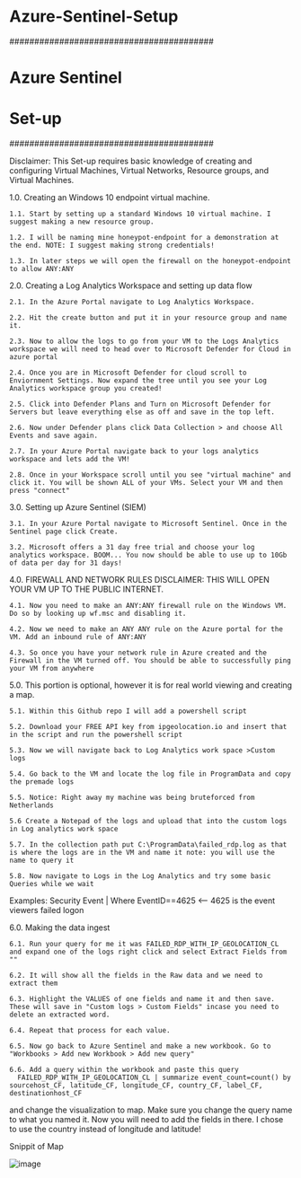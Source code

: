 # Azure-Sentinel-Setup

#########################################
#              Azure Sentinel           #
#                  Set-up               #
#########################################

Disclaimer: This Set-up requires basic knowledge of creating and configuring Virtual Machines, Virtual Networks, Resource groups, and Virtual Machines.


1.0. Creating an Windows 10 endpoint virtual machine.

    1.1. Start by setting up a standard Windows 10 virtual machine. I suggest making a new resource group.

    1.2. I will be naming mine honeypot-endpoint for a demonstration at the end. NOTE: I suggest making strong credentials!

    1.3. In later steps we will open the firewall on the honeypot-endpoint to allow ANY:ANY

2.0. Creating a Log Analytics Workspace and setting up data flow

    2.1. In the Azure Portal navigate to Log Analytics Workspace.

    2.2. Hit the create button and put it in your resource group and name it.

    2.3. Now to allow the logs to go from your VM to the Logs Analytics workspace we will need to head over to Microsoft Defender for Cloud in azure portal

    2.4. Once you are in Microsoft Defender for cloud scroll to Enviornment Settings. Now expand the tree until you see your Log Analytics workspace group you created!

    2.5. Click into Defender Plans and Turn on Microsoft Defender for Servers but leave everything else as off and save in the top left.

    2.6. Now under Defender plans click Data Collection > and choose All Events and save again.

    2.7. In your Azure Portal navigate back to your logs analytics workspace and lets add the VM!

    2.8. Once in your Workspace scroll until you see "virtual machine" and click it. You will be shown ALL of your VMs. Select your VM and then press "connect"

3.0. Setting up Azure Sentinel (SIEM)

    3.1. In your Azure Portal navigate to Microsoft Sentinel. Once in the Sentinel page click Create.

    3.2. Microsoft offers a 31 day free trial and choose your log analytics workspace. BOOM... You now should be able to use up to 10Gb of data per day for 31 days!

4.0. FIREWALL AND NETWORK RULES DISCLAIMER: THIS WILL OPEN YOUR VM UP TO THE PUBLIC INTERNET.

    4.1. Now you need to make an ANY:ANY firewall rule on the Windows VM. Do so by looking up wf.msc and disabling it. 

    4.2. Now we need to make an ANY ANY rule on the Azure portal for the VM. Add an inbound rule of ANY:ANY

    4.3. So once you have your network rule in Azure created and the Firewall in the VM turned off. You should be able to successfully ping your VM from anywhere

5.0. This portion is optional, however it is for real world viewing and creating a map.

    5.1. Within this Github repo I will add a powershell script 

    5.2. Download your FREE API key from ipgeolocation.io and insert that in the script and run the powershell script

    5.3. Now we will navigate back to Log Analytics work space >Custom logs

    5.4. Go back to the VM and locate the log file in ProgramData and copy the premade logs

    5.5. Notice: Right away my machine was being bruteforced from Netherlands

    5.6 Create a Notepad of the logs and upload that into the custom logs in Log analytics work space

    5.7. In the collection path put C:\ProgramData\failed_rdp.log as that is where the logs are in the VM and name it note: you will use the name to query it

    5.8. Now navigate to Logs in the Log Analytics and try some basic Queries while we wait

  Examples: Security Event | Where EventID==4625  <-- 4625 is the event viewers failed logon
  
6.0. Making the data ingest

    6.1. Run your query for me it was FAILED_RDP_WITH_IP_GEOLOCATION_CL and expand one of the logs right click and select Extract Fields from ""

    6.2. It will show all the fields in the Raw data and we need to extract them

    6.3. Highlight the VALUES of one fields and name it and then save. These will save in "Custom logs > Custom Fields" incase you need to delete an extracted word.

    6.4. Repeat that process for each value.

    6.5. Now go back to Azure Sentinel and make a new workbook. Go to "Workbooks > Add new Workbook > Add new query"

    6.6. Add a query within the workbook and paste this query
      FAILED_RDP_WITH_IP_GEOLOCATION_CL | summarize event_count=count() by sourcehost_CF, latitude_CF, longitude_CF, country_CF, label_CF, destinationhost_CF

  and change the visualization to map. Make sure you change the query name to what you named it. Now you will need to add the fields in there. 
  I chose to use the country instead of longitude and latitude!




 Snippit of Map
 
 ![image](https://user-images.githubusercontent.com/77608692/183999885-8dde071a-a041-49d6-8966-58e840ca39bd.png)


  

  
  
  
  
